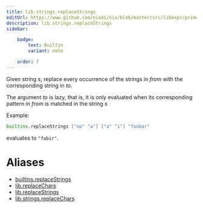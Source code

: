 ```yaml
---
title: lib.strings.replaceStrings
editUrl: https://www.github.com/nixos/nix/blob/master/src/libexpr/primops.cc
description: lib.strings.replaceStrings
sidebar:

    badge:
        text: Builtin
        variant: note

    order: 7
---
```


Given string *s*, replace every occurrence of the strings in *from*
with the corresponding string in *to*.

The argument *to* is lazy, that is, it is only evaluated when its corresponding pattern in *from* is matched in the string *s*

Example:

```nix
builtins.replaceStrings ["oo" "a"] ["a" "i"] "foobar"
```

evaluates to `"fabir"`.


# Aliases

- [builtins.replaceStrings](./reference/builtins/builtins-replaceStrings)
- [lib.replaceChars](./reference/lib/lib-replaceChars)
- [lib.replaceStrings](./reference/lib/lib-replaceStrings)
- [lib.strings.replaceChars](./reference/lib/strings/lib-strings-replaceChars)


